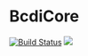 # BcdiCore

[![Build Status](https://github.com/jmeziere/BcdiCore.jl/actions/workflows/CI.yml/badge.svg?branch=main)](https://github.com/jmeziere/BcdiCore.jl/actions/workflows/CI.yml?query=branch%3Amain) [![](https://img.shields.io/badge/docs-dev-blue.svg)](https://byu-cig.github.io/BcdiCore.jl/dev)
